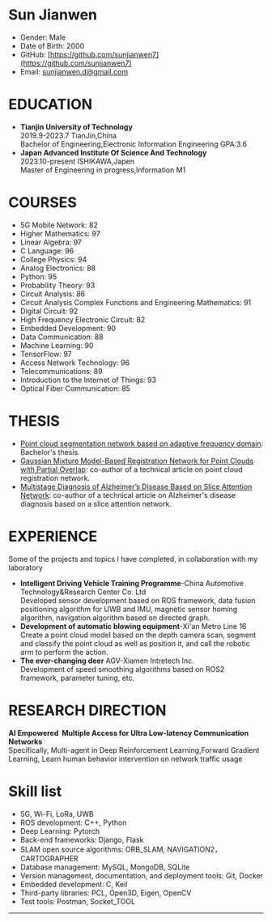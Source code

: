 
# Sun Jianwen
- Gender: Male
- Date of Birth: 2000
- GitHub: [https://github.com/sunjianwen7](https://github.com/sunjianwen7)
- Email: [sunjianwen.d@gmail.com](mailto:sunjianwen.d@gmail.com)

# EDUCATION
- **Tianjin University of Technology**\
 2019.9-2023.7 TianJin,China\
 Bachelor of Engineering,Electronic Information Engineering GPA:3.6
- **Japan Advanced Institute Of Science And Technology**\
 2023.10-present ISHIKAWA,Japen\
 Master of Engineering in progress,Information M1
                                 
# COURSES
- 5G Mobile Network: 82
- Higher Mathematics: 97
- Linear Algebra: 97
- C Language: 96
- College Physics: 94
- Analog Electronics: 88
- Python: 95
- Probability Theory: 93
- Circuit Analysis: 86
- Circuit Analysis Complex Functions and Engineering Mathematics: 91
- Digital Circuit: 92
- High Frequency Electronic Circuit: 82
- Embedded Development: 90
- Data Communication: 88
- Machine Learning: 90
- TensorFlow: 97
- Access Network Technology: 96
- Telecommunications: 89
- Introduction to the Internet of Things: 93
- Optical Fiber Communication: 85

# THESIS
  - [Point cloud segmentation network based on adaptive frequency domain](): Bachelor's thesis.
  - [Gaussian Mixture Model-Based Registration Network for Point Clouds with Partial Overlap](https://link.springer.com/chapter/10.1007/978-3-031-15934-3_34): co-author of a technical article on point cloud registration network.
  - [Multistage Diagnosis of Alzheimer’s Disease Based on Slice Attention Network](https://link.springer.com/chapter/10.1007/978-3-031-15919-0_22): co-author of a technical article on Alzheimer's disease diagnosis based on a slice attention network.

# EXPERIENCE
Some of the projects and topics I have completed, in collaboration with my laboratory
 - **Intelligent Driving Vehicle Training Programme**-China Automotive Technology&Research Center Co. Ltd\
   Developed sensor development based on ROS framework, data fusion positioning algorithm for UWB and IMU, magnetic sensor homing algorithm, navigation algorithm based on directed graph.
 - **Development of automatic blowing equipment**-Xi'an Metro Line 16\
   Create a point cloud model based on the depth camera scan, segment and classify the point cloud as well as position it, and call the robotic arm to perform the action.
 - **The ever-changing deer** AGV-Xiamen Intretech Inc.\
   Development of speed smoothing algorithms based on ROS2 framework, parameter tuning, etc.

# RESEARCH DIRECTION
  **AI Empowered  Multiple Access for Ultra Low-latency Communication Networks**\
  Specifically, Multi-agent in Deep Reinforcement Learning,Forward Gradient Learning, Learn human behavior intervention on network traffic usage

# Skill list
- 5G, Wi-Fi, LoRa, UWB
- ROS development: C++, Python
- Deep Learning: Pytorch
- Back-end frameworks: Django, Flask
- SLAM open source algorithms: ORB_SLAM, NAVIGATION2，CARTOGRAPHER
- Database management: MySQL, MongoDB, SQLite
- Version management, documentation, and deployment tools: Git, Docker
- Embedded development: C, Keil
- Third-party libraries: PCL, Open3D, Eigen, OpenCV
- Test tools: Postman, Socket_TOOL

------

